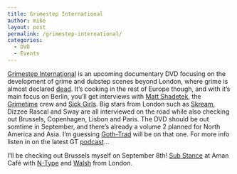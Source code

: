 ```yaml
---
title: Grimestep International
author: mike
layout: post
permalink: /grimestep-international/
categories:
  - DVD
  - Events
---
```

[Grimestep International][1] is an upcoming documentary DVD focusing on the development of grime and dubstep scenes beyond London, where grime is almost declared [dead][2]. It&#8217;s cooking in the rest of Europe though, and with it&#8217;s main focus on Berlin, you&#8217;ll get interviews with [Matt Shadetek][3], the [Grimetime][4] crew and [Sick Girls][5]. Big stars from London such as [Skream][6], Dizzee Rascal and Sway are all interviewed on the road while also checking out Brussels, Copenhagen, Lisbon and Paris. The DVD should be out somtime in September, and there&#8217;s already a volume 2 planned for North America and Asia. I&#8217;m guessing [Goth-Trad][7] will be on that one. For more info listen in on the latest GT [podcast][8]&#8230;

I&#8217;ll be checking out Brussels myself on September 8th! [Sub Stance][9] at Aman Café with [N-Type][10] and [Walsh][11] from London.

 [1]: http://www.myspace.com/grimestep
 [2]: http://chantellefiddy.blogspot.com/2006/07/is-grime-legless.html
 [3]: http://www.wearechangeagent.com/shadeblog/
 [4]: http://www.grimetime.de
 [5]: http://www.sickgirls.de
 [6]: http://www.tempa.co.uk/art_skream.html
 [7]: http://www.gothtrad.com/
 [8]: http://grimetime.de/index.php?id=226
 [9]: http://www.futureworldfunk.be/article.php3?id_article=2298
 [10]: http://profile.myspace.com/djntype
 [11]: http://www.myspace.com/walshydub